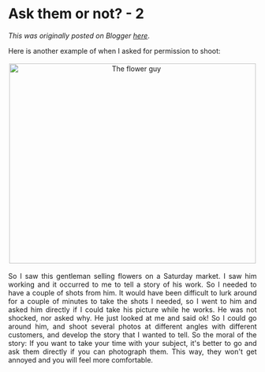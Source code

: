 # Ask them or not? - 2

*This was originally posted on Blogger [here](https://photopensieve.blogspot.com/2011/07/ask-them-or-not-2.html)*.

<div style="text-align: justify;">
Here is another example of when I asked for permission to shoot:</div>
<div style="text-align: justify;">
<br /></div>
<div style="text-align: justify;">
<div style="text-align: center;">
<a href="http://www.flickr.com/photos/8413680@N08/5919732806/" title="The flower guy by Alireza202, on Flickr"><img alt="The flower guy" height="405" src="http://farm7.static.flickr.com/6123/5919732806_520b258847.jpg" width="500" /></a></div>
</div>
<div style="text-align: justify;">
<br /></div>
<div style="text-align: justify;">
So I saw this gentleman selling flowers on a Saturday market. I saw him working and it occurred to me to tell a story of his work. So I needed to have a couple of shots from him. It would have been difficult to lurk around for a couple of minutes to take the shots I needed, so I went to him and asked him directly if I could take his picture while he works. He was not shocked, nor asked why. He just looked at me and said ok! So I could go around him, and shoot several photos at different angles with different customers, and develop the story that I wanted to tell. So the moral of the story: If you want to take your time with your subject, it's better to go and ask them directly if you can photograph them. This way, they won't get annoyed and you will feel more comfortable.</div>
